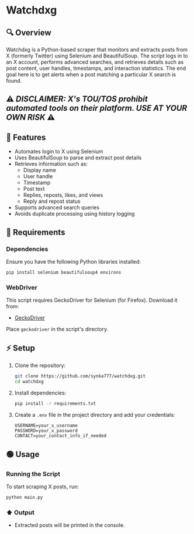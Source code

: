 # Watchdxg

## 🔍 Overview
Watchdxg is a Python-based scraper that monitors and extracts posts from X (formerly Twitter) using Selenium and BeautifulSoup.
The script logs in to an X account, performs advanced searches, and retrieves details such as post content, user handles, timestamps, and interaction statistics.
The end goal here is to get alerts when a post matching a particular X search is found.

## ⚠️ ***DISCLAIMER: X's TOU/TOS prohibit automated tools on their platform. USE AT YOUR OWN RISK*** ⚠️

## 👀 Features
- Automates login to X using Selenium
- Uses BeautifulSoup to parse and extract post details
- Retrieves information such as:
  - Display name
  - User handle
  - Timestamp
  - Post text
  - Replies, reposts, likes, and views
  - Reply and repost status
- Supports advanced search queries
- Avoids duplicate processing using history logging

## 📄 Requirements
### Dependencies
Ensure you have the following Python libraries installed:
```bash
pip install selenium beautifulsoup4 environs
```

### WebDriver
This script requires GeckoDriver for Selenium (for Firefox). Download it from:
- [GeckoDriver](https://github.com/mozilla/geckodriver/releases)

Place `geckodriver` in the script's directory.

## ⚡ Setup
1. Clone the repository:
   ```bash
   git clone https://github.com/synka777/watchdxg.git
   cd watchdxg
   ```
2. Install dependencies:
   ```bash
   pip install -r requirements.txt
   ```
3. Create a `.env` file in the project directory and add your credentials:
   ```env
   USERNAME=your_x_username
   PASSWORD=your_x_password
   CONTACT=your_contact_info_if_needed
   ```

## 🟢 Usage
### Running the Script
To start scraping X posts, run:
```bash
python main.py
```

### ⬆️ Output
- Extracted posts will be printed in the console.

